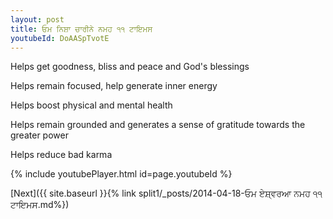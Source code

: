 ```yaml
---
layout: post
title: ਓਮ ਨਿਸ਼ਾ ਚਾਰੀਨੇ ਨਮਹ ੧੧ ਟਾਇਮਸ
youtubeId: DoAASpTvotE
---
```

 
 
Helps get goodness, bliss and peace and God's blessings
 
Helps remain focused, help generate inner energy 
 
Helps boost physical and mental health 
 
Helps remain grounded and generates a sense of gratitude towards the greater power 
 
Helps reduce bad karma
 
 
 
 


{% include youtubePlayer.html id=page.youtubeId %}
 
[Next]({{ site.baseurl }}{% link  split1/_posts/2014-04-18-ਓਮ ਏਸ਼੍ਵਰਆ ਨਮਹ ੧੧ ਟਾਇਮਸ.md%})
 
